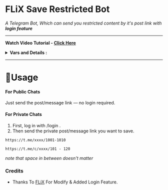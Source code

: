 # FLiX Save Restricted Bot

*A Telegram Bot, Which can send you restricted content by it's post link with <b>login feature</b>*

---

<b>Watch Video Tutorial - [Click Here](https://youtu.be/CXw4NByRAac)</b>

<details>
  <summary><b>Vars and Details :</b></summary>

#### 📝 Mandatory Vars :


* `BOT_TOKEN`  - Get Bot Token From @BotFather

* `API_ID` - Your API ID from [my.telegram.org]

* `API_HASH` - Your API Hash from [my.telegram.org]

* `OWNER_ID` - From @MissRose_bot [Rose Mam](https://t.me/MissRose_bot)

* `DB_URI` - Your Mongodb Database Url from [mongodb.com](https://mongodb.com)

* `LOGS_CHAT_ID` - Your Logs Channel/Group ID 
  
* `DUMP_CHAT_ID` - Your Dump Channel/Group ID For Dump Content

* `Start_IMG` - Your Start CMD Image Url

* `FSUB_ID` - Your Force Sub Channel ID

* `FSUB_INV_LINK` - Your Force Sub Channel Invite Link
</details>


---

# 🚀Usage

#### **For Public Chats**  
Just send the post/message link — no login required.

#### **For Private Chats**  
1. First, log in with /login .  
2. Then send the private post/message link you want to save.  


```
https://t.me/xxxx/1001-1010

https://t.me/c/xxxx/101 - 120
```

_note that space in between doesn't matter_

### Credits


- Thanks To [FLiX](https://telegram.dog/FLiX_LY) For Modify & Added Login Feature.</b>
